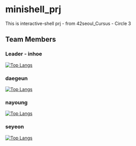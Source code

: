 # minishell_prj
This is interactive-shell prj - from 42seoul_Cursus - Circle 3<br/>
## Team Members<br/>
### Leader - inhoe<br/>
[![Top Langs](https://github-readme-stats.vercel.app/api/top-langs/?username=inhoekim&layout=compact)](https://github.com/inhoekim/github-readme-stats)<br/>
### daegeun<br/>
[![Top Langs](https://github-readme-stats.vercel.app/api/top-langs/?username=songdaegeun&layout=compact)](https://github.com/songdaegeun/github-readme-stats)<br/>
### nayoung<br/>
[![Top Langs](https://github-readme-stats.vercel.app/api/top-langs/?username=wwwlnyy&layout=compact)](https://github.com/wwwlnyy/github-readme-stats)<br/>
### seyeon<br/>
[![Top Langs](https://github-readme-stats.vercel.app/api/top-langs/?username=seyeon22222&layout=compact)](https://github.com/seyeon22222/github-readme-stats)<br/>

